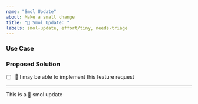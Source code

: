 ```yaml
---
name: "Smol Update"
about: Make a small change
title: "🐾 Smol Update: "
labels: smol-update, effort/tiny, needs-triage
---
```


<!-- short description of the feature -->


### Use Case

<!-- why do you need this feature? -->


### Proposed Solution

<!-- Please include prototype/sketch/reference implementation: -->


* [ ] :wave: I may be able to implement this feature request

---

This is a :feet: smol update
